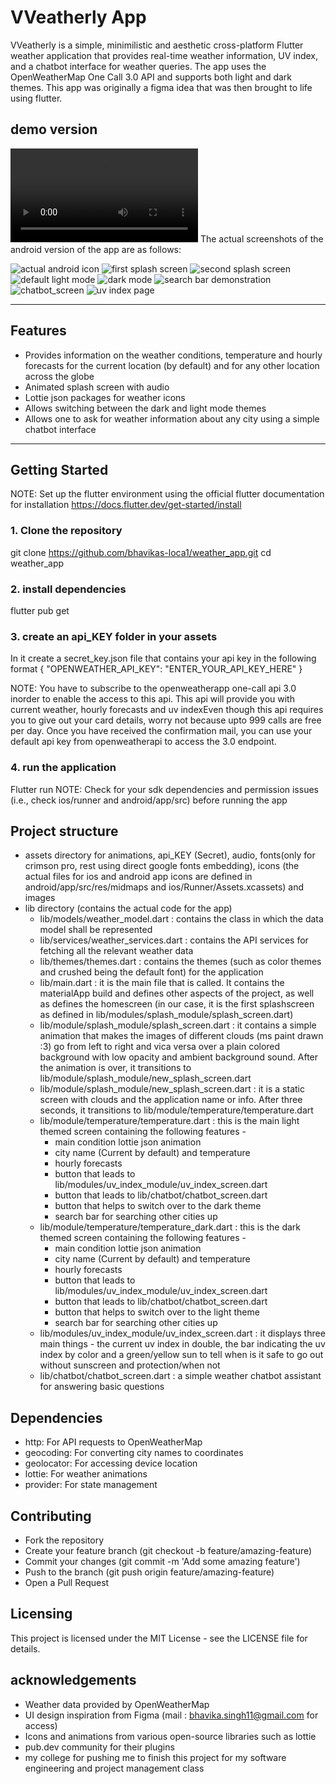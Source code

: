 # VVeatherly App
<p>
VVeatherly is a simple, minimilistic and aesthetic cross-platform Flutter weather application that provides real-time weather information, UV index, and a chatbot interface for weather queries. The app uses the OpenWeatherMap One Call 3.0 API and supports both light and dark themes. </n>
This app was originally a figma idea that was then brought to life using flutter. 
</p>

## demo version
<video controls src="demo.mp4" title="Title"></video>
The actual screenshots of the android version of the app are as follows: 

![actual android icon](actual_icon.jpg)
![first splash screen](splash_screen_withaudio.jpg)
![second splash screen](main_screen.jpg)
![default light mode](light_mode.jpg)
![dark mode](dark_mode.jpg)
![search bar demonstration](search_bar.jpg)
![chatbot_screen](chatbot_screen.jpg)
![uv index page](uv_index.jpg)


---

## Features
- Provides information on the weather conditions, temperature and hourly forecasts for the current location (by default) and for any other location across the globe
- Animated splash screen with audio
- Lottie json packages for weather icons 
- Allows switching between the dark and light mode themes 
- Allows one to ask for weather information about any city using a simple chatbot interface
---

## Getting Started
NOTE: Set up the flutter environment using the official flutter documentation for installation https://docs.flutter.dev/get-started/install

### 1. Clone the repository
git clone https://github.com/bhavikas-loca1/weather_app.git
cd weather_app

### 2. install dependencies 
flutter pub get

### 3. create an api_KEY folder in your assets 
In it create a secret_key.json file that contains your api key in the following format
{
    "OPENWEATHER_API_KEY": "ENTER_YOUR_API_KEY_HERE"
  }
<p> NOTE: You have to subscribe to the openweatherapp one-call api 3.0 inorder to enable the access to this api. This api will provide you with current weather, hourly forecasts and uv indexEven though this api requires you to give out your card details, worry not because upto 999 calls are free per day. Once you have received the confirmation mail, you can use your default api key from openweatherapi to access the 3.0 endpoint. </p>

### 4. run the application
Flutter run 
NOTE: Check for your sdk dependencies and permission issues (i.e., check ios/runner and android/app/src) before running the app

## Project structure 
- assets directory for animations, api_KEY (Secret), audio, fonts(only for crimson pro, rest using direct google fonts embedding), icons (the actual files for ios and android app icons are defined in android/app/src/res/midmaps and ios/Runner/Assets.xcassets) and images
- lib directory (contains the actual code for the app)
    - lib/models/weather_model.dart : contains the class in which the data model shall be represented 
    - lib/services/weather_services.dart : contains the API services for fetching all the relevant weather data
    - lib/themes/themes.dart : contains the themes (such as color themes and crushed being the default font) for the application
    - lib/main.dart : it is the main file that is called. It contains the materialApp build and defines other aspects of the project, as well as defines the homescreen (in our case, it is the first splashscreen as defined in lib/modules/splash_module/splash_screen.dart)
    - lib/module/splash_module/splash_screen.dart : it contains a simple animation that makes the images of different clouds (ms paint drawn :3) go from left to right and vica versa over a plain colored background with low opacity and ambient background sound. After the animation is over, it transitions to lib/module/splash_module/new_splash_screen.dart
    - lib/module/splash_module/new_splash_screen.dart : it is a static screen with clouds and the application name or info. After three seconds, it transitions to lib/module/temperature/temperature.dart
    - lib/module/temperature/temperature.dart : this is the main light themed screen containing the following features -
        - main condition lottie json animation
        - city name (Current by default) and temperature 
        - hourly forecasts
        - button that leads to lib/modules/uv_index_module/uv_index_screen.dart 
        - button that leads to lib/chatbot/chatbot_screen.dart
        - button that helps to switch over to the dark theme
        - search bar for searching other cities up 
    - lib/module/temperature/temperature_dark.dart : this is the dark themed screen containing the following features -
        - main condition lottie json animation
        - city name (Current by default) and temperature 
        - hourly forecasts
        - button that leads to lib/modules/uv_index_module/uv_index_screen.dart 
        - button that leads to lib/chatbot/chatbot_screen.dart
        - button that helps to switch over to the light theme
        - search bar for searching other cities up 
    - lib/modules/uv_index_module/uv_index_screen.dart : it displays three main things - the current uv index in double, the bar indicating the uv index by color and a green/yellow sun to tell when is it safe to go out without sunscreen and protection/when not
    - lib/chatbot/chatbot_screen.dart : a simple weather chatbot assistant for answering basic questions 

## Dependencies 
- http: For API requests to OpenWeatherMap
- geocoding: For converting city names to coordinates
- geolocator: For accessing device location
- lottie: For weather animations
- provider: For state management

## Contributing
- Fork the repository
- Create your feature branch (git checkout -b feature/amazing-feature)
- Commit your changes (git commit -m 'Add some amazing feature')
- Push to the branch (git push origin feature/amazing-feature)
- Open a Pull Request

## Licensing
This project is licensed under the MIT License - see the LICENSE file for details.

## acknowledgements
- Weather data provided by OpenWeatherMap
- UI design inspiration from Figma (mail : bhavika.singh11@gmail.com for access)
- Icons and animations from various open-source libraries such as lottie 
- pub.dev community for their plugins 
- my college for pushing me to finish this project for my software engineering and project management class